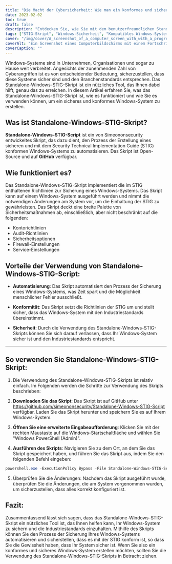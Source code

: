 ```yaml
---
title: "Die Macht der Cybersicherheit: Wie man ein konformes und sicheres Windows-System mit Standalone-Windows-STIG-Script erstellt"
date: 2023-02-02
toc: true
draft: false
description: "Entdecken Sie, wie Sie mit dem benutzerfreundlichen Standalone-Windows-STIG-Skript ein sicheres und konformes Windows-System erstellen können. Dieser informative Artikel enthält Schritt-für-Schritt-Anleitungen und detaillierte Erklärungen zu den Parametern."
tags: ["STIG-Skript", "Windows-Sicherheit", "Kompatibles Windows-System", "System Hardening", "Fenster STIG", "Secure Windows", "Windows-Konformität", "Manuelle Installation", "Windows-Updates", "Adobe Reader", "Firefox", "Chrom", "Internet Explorer 11", ".NET-Rahmenwerk", "Büro", "OneDrive", "Java", "Windows Defender", "Windows Firewall", "Abhilfemaßnahmen", "Nessus PID", "VMware Horizont", "Optionale Härtung"]
cover: "/img/cover/A_screenshot_of_a_computer_screen_with_with_a_progress_bar.png"
coverAlt: "Ein Screenshot eines Computerbildschirms mit einem Fortschrittsbalken, der den Fertigstellungsgrad anzeigt."
coverCaption: ""
---
```


Windows-Systeme sind in Unternehmen, Organisationen und sogar zu Hause weit verbreitet. Angesichts der zunehmenden Zahl von Cyberangriffen ist es von entscheidender Bedeutung, sicherzustellen, dass diese Systeme sicher sind und den Branchenstandards entsprechen. Das Standalone-Windows-STIG-Skript ist ein nützliches Tool, das Ihnen dabei hilft, genau das zu erreichen. In diesem Artikel erfahren Sie, was das Standalone-Windows-STIG-Skript ist, wie es funktioniert und wie Sie es verwenden können, um ein sicheres und konformes Windows-System zu erstellen.

## Was ist Standalone-Windows-STIG-Skript?

**Standalone-Windows-STIG-Script** ist ein von Simeononsecurity entwickeltes Skript, das dazu dient, den Prozess der Erstellung eines sicheren und mit dem Security Technical Implementation Guide (STIG) konformen Windows-Systems zu automatisieren. Das Skript ist Open-Source und auf **GitHub** verfügbar.

## Wie funktioniert es?

Das Standalone-Windows-STIG-Skript implementiert die im STIG enthaltenen Richtlinien zur Sicherung eines Windows-Systems. Das Skript kann auf einem Windows-System ausgeführt werden und nimmt die notwendigen Änderungen am System vor, um die Einhaltung der STIG zu gewährleisten. Das Skript deckt eine breite Palette von Sicherheitsmaßnahmen ab, einschließlich, aber nicht beschränkt auf die folgenden:

- Kontorichtlinien
- Audit-Richtlinien
- Sicherheitsoptionen
- Firewall-Einstellungen
- Service-Einstellungen

## Vorteile der Verwendung von Standalone-Windows-STIG-Script:

- **Automatisierung**: Das Skript automatisiert den Prozess der Sicherung eines Windows-Systems, was Zeit spart und die Möglichkeit menschlicher Fehler ausschließt.

- **Konformität**: Das Skript setzt die Richtlinien der STIG um und stellt sicher, dass das Windows-System mit den Industriestandards übereinstimmt.

- **Sicherheit**: Durch die Verwendung des Standalone-Windows-STIG-Skripts können Sie sich darauf verlassen, dass Ihr Windows-System sicher ist und den Industriestandards entspricht.

_________________________________________________________________________________________________________________________

## So verwenden Sie Standalone-Windows-STIG-Skript:

1. Die Verwendung des Standalone-Windows-STIG-Skripts ist relativ einfach. Im Folgenden werden die Schritte zur Verwendung des Skripts beschrieben:

2. **Downloaden Sie das Skript**: Das Skript ist auf GitHub unter https://github.com/simeononsecurity/Standalone-Windows-STIG-Script verfügbar. Laden Sie das Skript herunter und speichern Sie es auf Ihrem Windows-System.

3. **Öffnen Sie eine erweiterte Eingabeaufforderung**: Klicken Sie mit der rechten Maustaste auf die Windows-Startschaltfläche und wählen Sie "Windows PowerShell (Admin)".

4. **Ausführen des Skripts**: Navigieren Sie zu dem Ort, an dem Sie das Skript gespeichert haben, und führen Sie das Skript aus, indem Sie den folgenden Befehl eingeben:

```powershell
powershell.exe -ExecutionPolicy Bypass -File Standalone-Windows-STIG-Script.ps1
```

5. Überprüfen Sie die Änderungen: Nachdem das Skript ausgeführt wurde, überprüfen Sie die Änderungen, die am System vorgenommen wurden, um sicherzustellen, dass alles korrekt konfiguriert ist.

## Fazit:

Zusammenfassend lässt sich sagen, dass das Standalone-Windows-STIG-Skript ein nützliches Tool ist, das Ihnen helfen kann, Ihr Windows-System zu sichern und die Industriestandards einzuhalten. Mithilfe des Skripts können Sie den Prozess der Sicherung Ihres Windows-Systems automatisieren und sicherstellen, dass es mit der STIG konform ist, so dass Sie die Gewissheit haben, dass Ihr System sicher ist. Wenn Sie also ein konformes und sicheres Windows-System erstellen möchten, sollten Sie die Verwendung des Standalone-Windows-STIG-Skripts in Betracht ziehen.